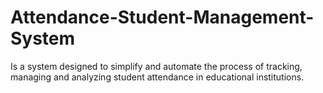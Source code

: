 # Attendance-Student-Management-System
Is a system designed to simplify and automate the process of tracking, managing and analyzing student attendance in educational institutions.
